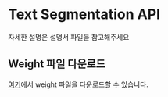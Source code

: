 # Text Segmentation API

자세한 설명은 설명서 파일을 참고해주세요

## Weight 파일 다운로드

[여기](https://drive.google.com/file/d/1cxCjWTnu2ezuRx6jD8gs7SNOKoWjvFm1/view?usp=sharing)에서 weight 파일을 다운로드할 수 있습니다.
